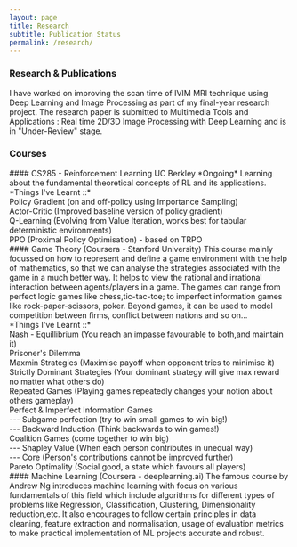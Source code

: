 ```yaml
---
layout: page
title: Research
subtitle: Publication Status
permalink: /research/
---
```



<div class="pretty-links">
  <div class="grid">
    <div class="unit golden-large">
      <div class="lead lead-about">
          <h3> <i class="fa fa-flask"></i> Research & Publications </h3>
          I have worked on improving the scan time of IVIM MRI technique using Deep Learning and Image Processing as part of my final-year research project. The research paper is submitted to Multimedia Tools and Applications : Real time 2D/3D Image Processing with Deep Learning and is in "Under-Review" stage.    
      </div>
    </div>
  </div>




### Courses

  <div class="grid">
  <div class="unit whole">
  #### CS285 - Reinforcement Learning UC Berkley 
  *Ongoing*   
  Learning about the fundamental theoretical concepts of RL and its applications.<br>
  *Things I've Learnt ::*<br>
  Policy Gradient (on and off-policy using Importance Sampling)<br>
  Actor-Critic (Improved baseline version of policy gradient)<br>
  Q-Learning (Evolving from Value Iteration, works best for tabular deterministic environments)<br>
  PPO (Proximal Policy Optimisation) - based on TRPO
  </div>
  </div>

  <div class="grid">
  <div class="unit whole">
  #### Game Theory (Coursera - Stanford University) 
  This course mainly focussed on how to represent and define a game environment with the help of mathematics, so that we can analyse the strategies associated with the game in a much better way. It helps to view the rational and irrational interaction between agents/players in a game. The games can range from perfect logic games like chess,tic-tac-toe; to imperfect information games like rock-paper-scissors, poker. Beyond games, it can be used to model competition between firms, conflict between nations and so on... <br>
  *Things I've Learnt ::*<br>
  Nash - Equillibrium (You reach an impasse favourable to both,and maintain it)<br>
  Prisoner's Dilemma<br>
  Maxmin Strategies (Maximise payoff when opponent tries to minimise it)<br>
  Strictly Dominant Strategies (Your dominant strategy will give max reward no matter what others do)<br>
  Repeated Games (Playing games repeatedly changes your notion about others gameplay)<br>
  Perfect & Imperfect Information Games <br>
  --- Subgame perfection (try to win small games to win big!)<br>
  --- Backward Induction (Think backwards to win games!)<br>
  Coalition Games (come together to win big)<br>
  --- Shapley Value (When each person contributes in unequal way)<br>
  --- Core (Person's contributions cannot be improved further)<br>
  Pareto Optimality (Social good, a state which favours all players)
  </div>
  </div>

  <div class="grid">
  <div class="unit whole">
  #### Machine Learning (Coursera - deeplearning.ai) 
  The famous course by Andrew Ng introduces machine learning with focus on various fundamentals of this field which include algorithms for different types of problems like Regression, Classification, Clustering, Dimensionality reduction,etc. It also encourages to follow certain principles in data cleaning, feature extraction and normalisation, usage of evaluation metrics to make practical implementation of ML projects accurate and robust.

  </div>
  </div>

  <!--
  <div class="grid">
  <div class="unit whole">
  #### [Reducing Drift in Visual Odometry by Inferring Sun Direction using a Bayesian Convolutional Neural Network](http://arxiv.org/abs/1609.05993)
  *Valentin Peretroukhin\*, Lee Clement\*, and Jonathan Kelly*  
  Presented at **ICRA 2017** (International Conference on Robotics and Automation) in Singapore  
  [<i class="fa fa-newspaper-o"></i> arXiv](http://arxiv.org/abs/1609.05993), [<i class="fa fa-github-square"></i> Code](https://github.com/utiasSTARS/sun-bcnn-vo)  
  \* *Equal contribution*
  </div>
  </div>
  -->

 </div><!-- pretty_links -->

